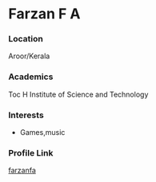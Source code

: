 # Farzan F A

### Location

Aroor/Kerala

### Academics

Toc H Institute of Science and Technology 

### Interests

- Games,music

### Profile Link

[farzanfa](https://github.com/farzanfa)
